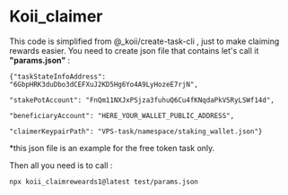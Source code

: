 ﻿# Koii_claimer
This code is simplified from @_koii/create-task-cli , just to make claiming rewards easier. 
You need to create json file that contains let's call it **"params.json"** : 



    {"taskStateInfoAddress": "6GbpHRK3duDbo3dCEFXuJ2KD5Hg6Yo4A9LyHozeE7rjN",
    
    "stakePotAccount": "FnQm11NXJxPSjza3fuhuQ6Cu4fKNqdaPkVSRyLSWf14d",
    
    "beneficiaryAccount": "HERE_YOUR_WALLET_PUBLIC_ADDRESS",
    
    "claimerKeypairPath": "VPS-task/namespace/staking_wallet.json"}


*this json file is an example for the free token task only.

Then all you need is to call : 

```
npx koii_claimreweards1@latest test/params.json
```
